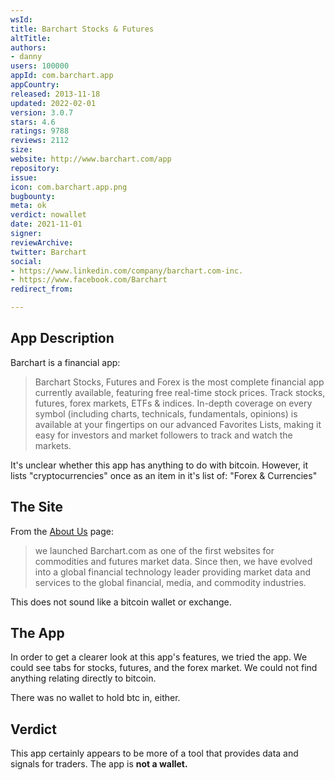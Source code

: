 ```yaml
---
wsId: 
title: Barchart Stocks & Futures
altTitle: 
authors:
- danny
users: 100000
appId: com.barchart.app
appCountry: 
released: 2013-11-18
updated: 2022-02-01
version: 3.0.7
stars: 4.6
ratings: 9788
reviews: 2112
size: 
website: http://www.barchart.com/app
repository: 
issue: 
icon: com.barchart.app.png
bugbounty: 
meta: ok
verdict: nowallet
date: 2021-11-01
signer: 
reviewArchive: 
twitter: Barchart
social:
- https://www.linkedin.com/company/barchart.com-inc.
- https://www.facebook.com/Barchart
redirect_from: 

---
```


## App Description

Barchart is a financial app:

> Barchart Stocks, Futures and Forex is the most complete financial app currently available, featuring free real-time stock prices. Track stocks, futures, forex markets, ETFs & indices. In-depth coverage on every symbol (including charts, technicals, fundamentals, opinions) is available at your fingertips on our advanced Favorites Lists, making it easy for investors and market followers to track and watch the markets.

It's unclear whether this app has anything to do with bitcoin. However, it lists "cryptocurrencies" once as an item in it's list of: "Forex & Currencies"


## The Site

From the [About Us](https://www.barchart.com/solutions/company/about) page:

> we launched Barchart.com as one of the first websites for commodities and futures market data. Since then, we have evolved into a global financial technology leader providing market data and services to the global financial, media, and commodity industries.

This does not sound like a bitcoin wallet or exchange.

## The App

In order to get a clearer look at this app's features, we tried the app. We could see tabs for stocks, futures, and the forex market. We could not find anything relating directly to bitcoin.

There was no wallet to hold btc in, either.

## Verdict

This app certainly appears to be more of a tool that provides data and signals for traders. The app is **not a wallet.**
